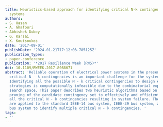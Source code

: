 ```yaml
---
title: Heuristics-based approach for identifying critical N-k contingencies in power
  systems
authors:
- S. Hasan
- A. Ghafouri
- Abhishek Dubey
- G. Karsai
- X. Koutsoukos
date: '2017-09-01'
publishDate: '2024-01-21T17:12:03.785125Z'
publication_types:
- paper-conference
publication: '*2017 Resilience Week (RWS)*'
doi: 10.1109/RWEEK.2017.8088671
abstract: 'Reliable operation of electrical power systems in the presence of multiple
  critical N - k contingencies is an important challenge for the system operators.
  Identifying all the possible N - k critical contingencies to design effective mitigation
  strategies is computationally infeasible due to the combinatorial explosion of the
  search space. This paper describes two heuristic algorithms based on the iterative
  pruning of the candidate contingency set to effectively and efficiently identify
  all the critical N - k contingencies resulting in system failure. These algorithms
  are applied to the standard IEEE-14 bus system, IEEE-39 bus system, and IEEE-57
  bus system to identify multiple critical N - k contingencies. '
tags:
- ''
---
```

